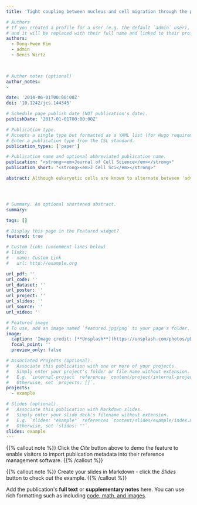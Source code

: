 ```yaml
---
title: 'Tight coupling between nucleus and cell migration through the perinuclear actin cap'

# Authors
# If you created a profile for a user (e.g. the default `admin` user), write the username (folder name) here
# and it will be replaced with their full name and linked to their profile.
authors:
  - Dong-Hwee Kim
  - admin
  - Denis Wirtz

  

# Author notes (optional)
author_notes:
- 

date: '2014-06-01T00:00:00Z'
doi: '10.1242/jcs.144345'

# Schedule page publish date (NOT publication's date).
publishDate: '2017-01-01T00:00:00Z'

# Publication type.
# Accepts a single type but formatted as a YAML list (for Hugo requirements).
# Enter a publication type from the CSL standard.
publication_types: ['paper']

# Publication name and optional abbreviated publication name.
publication: "<strong><em>Journal of Cell Science</em></strong>"
publication_short: "<strong><em>J Cell Sci</em></strong>"

abstract: Although eukaryotic cells are known to alternate between 'advancing' episodes of fast and persistent movement and 'hesitation' episodes of low speed and low persistence, the molecular mechanism that controls the dynamic changes in morphology, speed and persistence of eukaryotic migratory cells remains unclear. Here, we show that the movement of the interphase nucleus during random cell migration switches intermittently between two distinct modes - rotation and translocation - that follow with high fidelity the sequential rounded and elongated morphologies of the nucleus and cell body, respectively. Nuclear rotation and translocation mediate the stop-and-go motion of the cell through the dynamic formation and dissolution, respectively, of the contractile perinuclear actin cap, which is dynamically coupled to the nuclear lamina and the nuclear envelope through LINC complexes. A persistent cell movement and nuclear translocation driven by the actin cap are halted following the disruption of the actin cap, which in turn allows the cell to repolarize for its next persistent move owing to nuclear rotation mediated by cytoplasmic dynein light intermediate chain 2.




# Summary. An optional shortened abstract.
summary: 

tags: []

# Display this page in the Featured widget?
featured: true

# Custom links (uncomment lines below)
# links:
# - name: Custom Link
#   url: http://example.org

url_pdf: ''
url_code: ''
url_dataset: ''
url_poster: ''
url_project: ''
url_slides: ''
url_source: ''
url_video: ''

# Featured image
# To use, add an image named `featured.jpg/png` to your page's folder.
image:
  caption: 'Image credit: [**Unsplash**](https://unsplash.com/photos/pLCdAaMFLTE)'
  focal_point: ''
  preview_only: false

# Associated Projects (optional).
#   Associate this publication with one or more of your projects.
#   Simply enter your project's folder or file name without extension.
#   E.g. `internal-project` references `content/project/internal-project/index.md`.
#   Otherwise, set `projects: []`.
projects:
  - example

# Slides (optional).
#   Associate this publication with Markdown slides.
#   Simply enter your slide deck's filename without extension.
#   E.g. `slides: "example"` references `content/slides/example/index.md`.
#   Otherwise, set `slides: ""`.
slides: example
---
```


{{% callout note %}}
Click the _Cite_ button above to demo the feature to enable visitors to import publication metadata into their reference management software.
{{% /callout %}}

{{% callout note %}}
Create your slides in Markdown - click the _Slides_ button to check out the example.
{{% /callout %}}

Add the publication's **full text** or **supplementary notes** here. You can use rich formatting such as including [code, math, and images](https://docs.hugoblox.com/content/writing-markdown-latex/).
